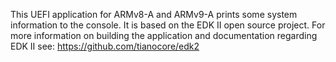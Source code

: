 This UEFI application for ARMv8-A and ARMv9-A prints some system information to the console. It is based on the EDK II open source project. For more information on building the application and documentation regarding EDK II see: https://github.com/tianocore/edk2
